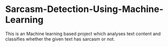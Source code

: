 # Sarcasm-Detection-Using-Machine-Learning
This is an Machine learning based project which analyses text content and classifies whether the given text has sarcasm or not.
